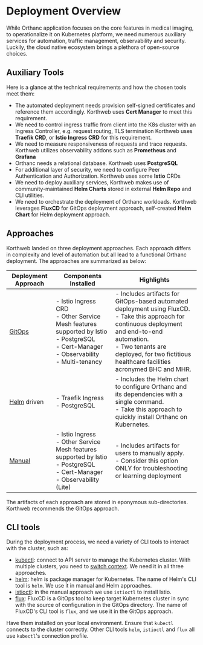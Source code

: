 # Deployment Overview

While Orthanc application focuses on the core features in medical imaging, to operationalize it on Kubernetes platform, we need numerous auxiliary services for automation, traffic management, observability and security. Luckily, the cloud native ecosystem brings a plethora of open-source choices.

## Auxiliary Tools
Here is a glance at the technical requirements and how the chosen tools meet them:

* The automated deployment needs provision self-signed certificates and reference them accordingly. Korthweb uses **Cert Manager** to meet this requirement.
* We need to control ingress traffic from client into the K8s cluster with an Ingress Controller, e.g. request routing, TLS termination Korthweb uses **Traefik CRD**, or **Istio Ingress CRD** for this requirement.
* We need to measure responsiveness of requests and trace requests. Korthweb utilizes observability addons such as **Prometheus** and **Grafana**
* Orthanc needs a relational database. Korthweb uses **PostgreSQL**
* For additional layer of security, we need to configure Peer Authentication and Authorization. Korthweb uses some **Istio** CRDs
* We need to deploy auxiliary services, Korthweb makes use of community-maintained **Helm Charts** stored in external **Helm Repo** and CLI utilities.
* We need to orchestrate the deployment of Orthanc workloads. Korthweb leverages **FluxCD** for GitOps deployment approach, self-created **Helm Chart** for Helm deployment approach.

## Approaches

Korthweb landed on three deployment approaches. Each approach differs in complexity and level of automation but all lead to a functional Orthanc deployment. The approaches are summarized as below:

| Deployment Approach | Components Installed | Highlights |
|--|--|--|
| [GitOps](https://github.com/digihunch/korthweb/tree/main/gitops) | - Istio Ingress CRD <br> - Other Service Mesh features supported by Istio <br> - PostgreSQL <br> - Cert-Manager<br> - Observability <br> - Multi-tenancy| - Includes artifacts for GitOps-based automated deployment using FluxCD. <br> - Take this approach for continuous deployment and end-to-end automation. <br> - Two tenants are deployed, for two fictitious healthcare facilities acronymed BHC and MHR.
| [Helm](https://github.com/digihunch/korthweb/tree/main/helm) driven | - Traefik Ingress <br> - PostgreSQL | - Includes the Helm chart to configure Orthanc and its dependencies with a single command. <br> - Take this approach to quickly install Orthanc on Kubernetes.
| [Manual](https://github.com/digihunch/korthweb/tree/main/manual) | - Istio Ingress <br> - Other Service Mesh features supported by Istio <br> - PostgreSQL <br> - Cert-Manager <br> - Observability (Lite) | - Includes artifacts for users to manually apply. <br> - Consider this option ONLY for troubleshooting or learning deployment|

The artifacts of each approach are stored in eponymous sub-directories. Korthweb recommends the GitOps approach.

## CLI tools
During the deployment process, we need a variety of CLI tools to interact with the cluster, such as:

* [kubectl](https://kubernetes.io/docs/tasks/tools/#kubectl): connect to API server to manage the Kubernetes cluster. With multiple clusters, you need to [switch context](https://kubernetes.io/docs/tasks/access-application-cluster/configure-access-multiple-clusters/). We need it in all three approaches.
* [helm](https://helm.sh/docs/intro/install/): helm is package manager for Kubernetes. The name of Helm's CLI tool is `helm`. We use it in manual and Helm approaches.
* [istioctl](https://helm.sh/docs/intro/install/): in the manual approach we use `istioctl` to install Istio.
* [flux](https://fluxcd.io/docs/): FluxCD is a GitOps tool to keep target Kubernetes cluster in sync with the source of configuration in the GitOps directory. The name of FluxCD's CLI tool is `flux`, and we use it in the GitOps approach.

Have them installed on your local environment. Ensure that `kubectl` connects to the cluster correctly. Other CLI tools `helm`, `istioctl` and `flux` all use `kubectl`'s connection profile.